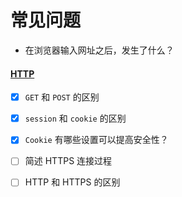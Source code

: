 # 常见问题

- 在浏览器输入网址之后，发生了什么？

#### [HTTP](/docs/应用层/HTTP/常见问题.md)

- [x] `GET` 和 `POST` 的区别

- [x] `session` 和 `cookie` 的区别

- [x] `Cookie` 有哪些设置可以提高安全性？

- [ ] 简述 HTTPS 连接过程

- [ ] HTTP 和 HTTPS 的区别